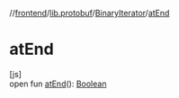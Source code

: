 //[frontend](../../../index.md)/[lib.protobuf](../index.md)/[BinaryIterator](index.md)/[atEnd](at-end.md)

# atEnd

[js]\
open fun [atEnd](at-end.md)(): [Boolean](https://kotlinlang.org/api/latest/jvm/stdlib/kotlin/-boolean/index.html)
